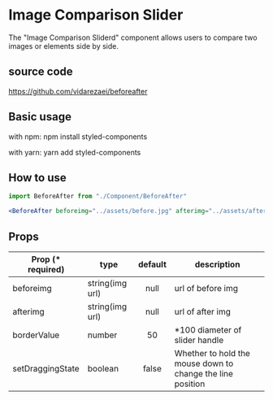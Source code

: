 # Image Comparison Slider

The "Image Comparison Sliderd" component allows users to compare two images or elements side by side.

## source code

https://github.com/vidarezaei/beforeafter

## Basic usage
with npm:
npm install styled-components

with yarn:
yarn add styled-components

## How to use
```jsx
import BeforeAfter from "./Component/BeforeAfter"

<BeforeAfter beforeimg="../assets/before.jpg" afterimg="../assets/after.jpg" />
```

## Props

| Prop (\* required)       | type                    |   default   | description                             |
| ------------------------ | ----------------------- | :---------: | ----------------------------------------|
| beforeimg                | string(img url)         |    null     | url of before img                       |
| afterimg                 | string(img url)         |    null     | url of after img                        |
| borderValue              | number                  |     50      | *100 diameter of slider handle          |
| setDraggingState         | boolean                 |    false    | Whether to hold the mouse down to change the line position |




